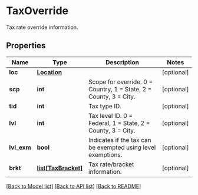 # TaxOverride

Tax rate override information.
## Properties
Name | Type | Description | Notes
------------ | ------------- | ------------- | -------------
**loc** | [**Location**](Location.md) |  | [optional] 
**scp** | **int** | Scope for override. 0 &#x3D; Country, 1 &#x3D; State, 2 &#x3D; County, 3 &#x3D; City. | [optional] 
**tid** | **int** | Tax type ID. | [optional] 
**lvl** | **int** | Tax level ID. 0 &#x3D; Federal, 1 &#x3D; State, 2 &#x3D; County, 3 &#x3D; City. | [optional] 
**lvl_exm** | **bool** | Indicates if the tax can be exempted using level exemptions. | [optional] 
**brkt** | [**list[TaxBracket]**](TaxBracket.md) | Tax rate/bracket information. | [optional] 

[[Back to Model list]](../README.md#documentation-for-models) [[Back to API list]](../README.md#documentation-for-api-endpoints) [[Back to README]](../README.md)


